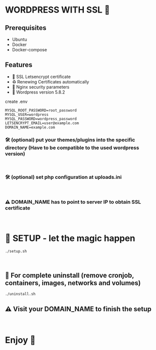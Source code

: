 # WORDPRESS WITH SSL 🚀

## Prerequisites
* Ubuntu
* Docker
* Docker-compose

## Features
* 🔐 SSL Letsencrypt certificate
* ♻️ Renewing Certificates automatically 
* 🔐 Nginx security parameters 
* 🦾 Wordpress version 5.8.2

create .env
```
MYSQL_ROOT_PASSWORD=root_password
MYSQL_USER=wordpress
MYSQL_PASSWORD=wordpress_password
LETSENCRYPT_EMAIL=user@example.com
DOMAIN_NAME=example.com
```
### 🛠️ (optional) put your themes/plugins into the specific directory (Have to be compatible to the used wordpress version)
&nbsp;

### 🛠️ (optional) set php configuration at uploads.ini 
&nbsp;

### ⚠️ DOMAIN_NAME has to point to server IP to obtain SSL certificate 
&nbsp;
  
# 🔮 SETUP - let the magic happen
```
./setup.sh
```
&nbsp;

##  🧽 For complete uninstall (remove cronjob, containers, images, networks and volumes)
```
./uninstall.sh
```




## ⚠️ Visit your DOMAIN_NAME to finish the setup  

  &nbsp;&nbsp;
# Enjoy 👾